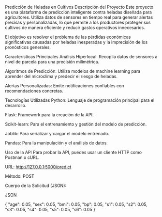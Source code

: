 Predicción de Heladas en Cultivos
Descripción del Proyecto
Este proyecto es una plataforma de predicción inteligente contra heladas diseñada para agricultores. Utiliza datos de sensores en tiempo real para generar alertas precisas y personalizadas, lo que permite a los productores proteger sus cultivos de manera eficiente y reducir gastos operativos innecesarios.

El objetivo es resolver el problema de las pérdidas económicas significativas causadas por heladas inesperadas y la imprecisión de los pronósticos generales.

Características Principales
Análisis Hiperlocal: Recopila datos de sensores a nivel de parcela para una precisión milimétrica.

Algoritmos de Predicción: Utiliza modelos de machine learning para aprender del microclima y predecir el riesgo de heladas.

Alertas Personalizadas: Emite notificaciones confiables con recomendaciones concretas.

Tecnologías Utilizadas
Python: Lenguaje de programación principal para el desarrollo.

Flask: Framework para la creación de la API.

Scikit-learn: Para el entrenamiento y gestión del modelo de predicción.

Joblib: Para serializar y cargar el modelo entrenado.

Pandas: Para la manipulación y el análisis de datos.

Uso de la API
Para probar la API, puedes usar un cliente HTTP como Postman o cURL.

URL: http://127.0.0.1:5000/predict

Método: POST

Cuerpo de la Solicitud (JSON):

JSON

{
  "age": 0.05,
  "sex": 0.05,
  "bmi": 0.05,
  "bp": 0.05,
  "s1": 0.05,
  "s2": 0.05,
  "s3": 0.05,
  "s4": 0.05,
  "s5": 0.05,
  "s6": 0.05
}

